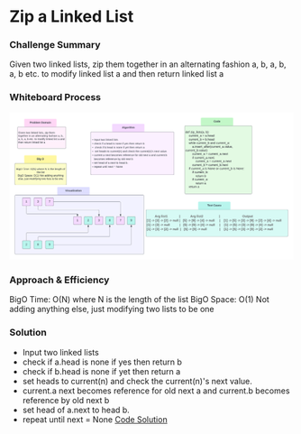 # Zip a Linked List
### Challenge Summary
Given two linked lists, zip them together in an alternating fashion a, b, a, b, a, b etc.
to modify linked list a and then return linked list a

### Whiteboard Process
<!-- Embedded whiteboard image -->
![Whiteboard](../assets/CodeChallenge08.png)

### Approach & Efficiency
<!-- What approach did you take? Why? What is the Big O space/time for this approach? -->
BigO Time: O(N) where N is the length of the list
BigO Space: O(1) Not adding anything else, just modifying two lists to be one

### Solution
<!-- Show how to run your code, and examples of it in action -->
* Input two linked lists
* check if a.head is none if yes then return b
* check if b.head is none if yet then return a
* set heads to current(n) and check the current(n)'s next value.
* current.a next becomes reference for old next a and current.b becomes reference by old next b
* set head of a.next to head b.
* repeat until next = None
[Code Solution](../../code_challenges/linked_list_zip.py)
